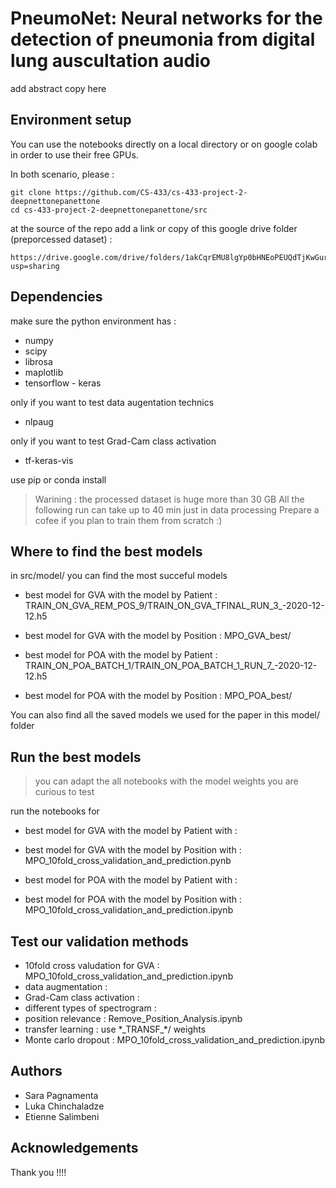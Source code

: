 # PneumoNet: Neural networks for the detection of pneumonia from digital lung auscultation audio


add abstract copy here


## Environment setup

 You can use the notebooks directly on a local directory or on google colab in order to use their free GPUs.

In both scenario, please :
```
git clone https://github.com/CS-433/cs-433-project-2-deepnettonepanettone
cd cs-433-project-2-deepnettonepanettone/src
```

at the source of the repo add a link or copy of this google drive folder (preporcessed dataset) :
```
https://drive.google.com/drive/folders/1akCqrEMU8lgYp0bHNEoPEUQdTjKwGur2?usp=sharing
```

## Dependencies

make sure the python environment has : 

* numpy
* scipy
* librosa
* maplotlib
* tensorflow - keras

only if you want to test data augentation technics
* nlpaug

only if you want to test Grad-Cam class activation 
* tf-keras-vis

use pip or conda install


>
> Warining : the processed dataset is huge more than 30 GB
> All the following run can take up to 40 min just in data processing
> Prepare a cofee if you plan to train them from scratch :) 
>


## Where to find the best models

in src/model/ you can find the most succeful models

* best model for GVA with the model by Patient : TRAIN_ON_GVA_REM_POS_9/TRAIN_ON_GVA_TFINAL_RUN_3_-2020-12-12.h5
* best model for GVA with the model by Position : MPO_GVA_best/

* best model for POA with the model by Patient : TRAIN_ON_POA_BATCH_1/TRAIN_ON_POA_BATCH_1_RUN_7_-2020-12-12.h5
* best model for POA with the model by Position : MPO_POA_best/


You can also find all the saved models we used for the paper in this model/ folder

## Run the best models

> you can adapt the all notebooks with the model weights you are curious to test

run the notebooks for

* best model for GVA with the model by Patient with : 
* best model for GVA with the model by Position with : MPO_10fold_cross_validation_and_prediction.pynb

* best model for POA with the model by Patient with :
* best model for POA with the model by Position with : MPO_10fold_cross_validation_and_prediction.ipynb

## Test our validation methods

* 10fold cross valudation for GVA : MPO_10fold_cross_validation_and_prediction.ipynb
* data augmentation :
* Grad-Cam class activation :
* different types of spectrogram :  
* position relevance : Remove_Position_Analysis.ipynb
* transfer learning : use  \*\_TRANSF\_\*/ weights
* Monte carlo dropout : MPO_10fold_cross_validation_and_prediction.ipynb

## Authors

* Sara Pagnamenta
* Luka Chinchaladze
* Etienne Salimbeni

## Acknowledgements

Thank you !!!!